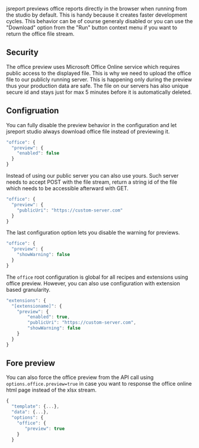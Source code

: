 
jsreport previews office reports directly in the browser when running from the studio by default.  This is handy because it creates faster development cycles. This behavior can be of course generaly disabled or you can use the "Download" option from the "Run" button context menu if you want to return the office file stream. 

## Security
The office preview uses Microsoft Office Online service which requires public access to the displayed file. This is why we need to upload the office file to our publicly running server. This is happening only during the preview thus your production data are safe. The file on our servers has also unique secure id and stays just for max 5 minutes before it is automatically deleted. 

## Configruation
You can fully disable the preview behavior in the configuration and let jsreport studio always download office file instead of previewing it.

```js
"office": {
  "preview": {  
    "enabled": false  
  }
}
```

Instead of using our public server you can also use yours. Such server needs to accept POST with the file stream, return a string id of the file which needs to be accessible afterward with GET.

```js
"office": {  
  "preview": {
    "publicUri": "https://custom-server.com"
  }
}
```

The last configuration option lets you disable the warning for previews.

```js
"office": {  
  "preview": {
    "showWarning": false
  }
}
```

The `office` root configuration is global for all recipes and extensions using office preview. However, you can also use configuration with extension based granularity.

```js
"extensions": {
  "[extensioname]": {
    "preview": {
        "enabled": true,
        "publicUri": "https://custom-server.com",
        "showWarning": false
    }
  }
}
```

## Fore preview
You can also force the office preview from the API call using `options.office.preview=true` in case you want to response the office online html page instead of the xlsx stream.
```js
{ 
  "template": {...},
  "data": {...},
  "options": { 
    "office": {
       "preview": true
    }
  }
```